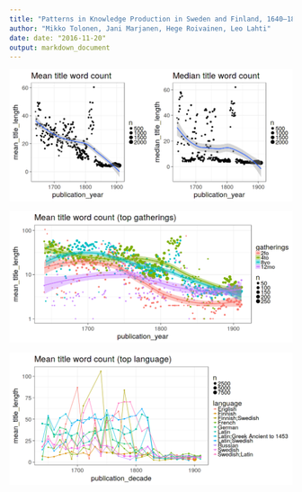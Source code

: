 ```yaml
---
title: "Patterns in Knowledge Production in Sweden and Finland, 1640–1828"
author: "Mikko Tolonen, Jani Marjanen, Hege Roivainen, Leo Lahti"
date: date: "2016-11-20"
output: markdown_document
---
```






![plot of chunk title_length](figure-2016-manuscript/title_length-1.png)


![plot of chunk title_length_by_gatherings](figure-2016-manuscript/title_length_by_gatherings-1.png)





![plot of chunk title_length_by_lang](figure-2016-manuscript/title_length_by_lang-1.png)







